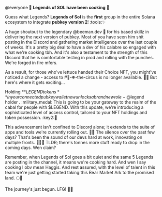 @everyone :rocket: **Legends of SOL have been cooking** :rocket:

Guess what Legends? **Legends of Sol** is the **first** group in the entire Solana ecosystem to integrate **pubkey version 2**! :tools::sparkles:

A huge shoutout to the legendary @beeman.dev  :bee: for his based skillz in delivering the next version of pubkey. Most of you have seen him shit posting in the Discord and gathering market intelligence over the last couple of weeks. It's a pretty big deal to have a dev of his calabre so engaged with what we're cooking tbh. And it's also a testament to the strength of this Discord that he is comfortable testing in prod and rolling with the punches. We're forged in fire mfers.

As a result, for those who've lettuce handed their Choice NFT, you might've noticed a change - access to #🎪-❅-the-circus  is no longer available. :circus_tent::x: But here's where it gets exciting...

Holding **$LEGEND tokens** in your connected pubkey wallet now unlocks a brand new role - @$legend holder . :military_medal: This is going to be your gateway to the realm of the cabal for people with $LEGEND. With this update, we're introducing a sophisticated level of access control, tailored to your NFT holdings and token possession. :key2::briefcase:

This advancement isn't confined to Discord alone; it extends to the suite of apps and tools we're currently rolling out. :calling::wrench: The silence over the past few days? That's been the sound of our devs hard at work, innovating on multiple fronts. :shushing_face::woman_technologist: TLDR; there's tonnes more stuff ready to drop in the coming days. Wen claim?

Remember, when Legends of Sol goes a bit quiet and the same 5 Legends are posting in the channel, it means we're cooking hard. And wen I say cooking I obv mean Haggis. And rest assured, with the level of talent in this team we're just getting started taking this Bear Market Ark to the promised land. :full_moon::dizzy:

The journey's just begun. LFG! :rocket::milky_way:


